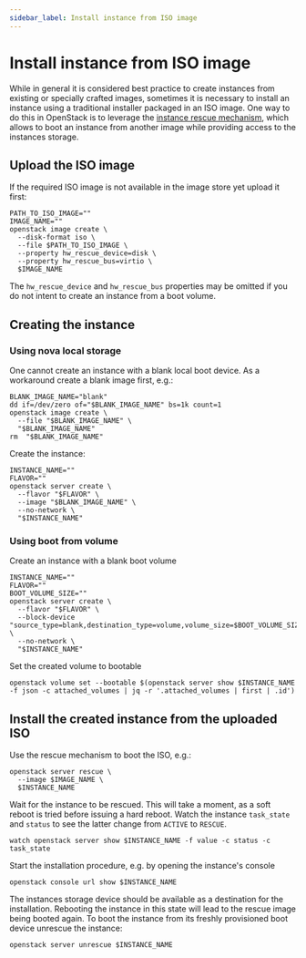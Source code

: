 ```yaml
---
sidebar_label: Install instance from ISO image
---
```


# Install instance from ISO image

While in general it is considered best practice to create instances from existing or specially crafted images, sometimes it is necessary to install an instance using a traditional installer packaged in an ISO image.
One way to do this in OpenStack is to leverage the [instance rescue mechanism](https://docs.openstack.org/nova/latest/user/rescue.html), which allows to boot an instance from another image while providing access to the instances storage.

## Upload the ISO image

If the required ISO image is not available in the image store yet upload it first:

```
PATH_TO_ISO_IMAGE=""
IMAGE_NAME=""
openstack image create \
  --disk-format iso \
  --file $PATH_TO_ISO_IMAGE \
  --property hw_rescue_device=disk \
  --property hw_rescue_bus=virtio \
  $IMAGE_NAME
```

The `hw_rescue_device` and `hw_rescue_bus` properties may be omitted if you do not intent to create an instance from a boot volume.

## Creating the instance

### Using nova local storage

One cannot create an instance with a blank local boot device. As a workaround create a blank image first, e.g.:

```
BLANK_IMAGE_NAME="blank"
dd if=/dev/zero of="$BLANK_IMAGE_NAME" bs=1k count=1
openstack image create \
  --file "$BLANK_IMAGE_NAME" \
  "$BLANK_IMAGE_NAME"
rm  "$BLANK_IMAGE_NAME"
```

Create the instance:

```
INSTANCE_NAME=""
FLAVOR=""
openstack server create \
  --flavor "$FLAVOR" \
  --image "$BLANK_IMAGE_NAME" \
  --no-network \
  "$INSTANCE_NAME"
```

### Using boot from volume

Create an instance with a blank boot volume

```
INSTANCE_NAME=""
FLAVOR=""
BOOT_VOLUME_SIZE=""
openstack server create \
  --flavor "$FLAVOR" \
  --block-device "source_type=blank,destination_type=volume,volume_size=$BOOT_VOLUME_SIZE,boot_index=0" \
  --no-network \
  "$INSTANCE_NAME"
```

Set the created volume to bootable

```
openstack volume set --bootable $(openstack server show $INSTANCE_NAME -f json -c attached_volumes | jq -r '.attached_volumes | first | .id')
```

## Install the created instance from the uploaded ISO 

Use the rescue mechanism to boot the ISO, e.g.:

```
openstack server rescue \
  --image $IMAGE_NAME \
  $INSTANCE_NAME
```

Wait for the instance to be rescued. This will take a moment, as a soft reboot is tried before issuing a hard reboot.
Watch the instance `task_state` and `status` to see the latter change from `ACTIVE` to `RESCUE`.

```
watch openstack server show $INSTANCE_NAME -f value -c status -c task_state
```

Start the installation procedure, e.g. by opening the instance's console

```
openstack console url show $INSTANCE_NAME
```

The instances storage device should be available as a destination for the installation.
Rebooting the instance in this state will lead to the rescue image being booted again.
To boot the instance from its freshly provisioned boot device unrescue the instance:

```
openstack server unrescue $INSTANCE_NAME
```
